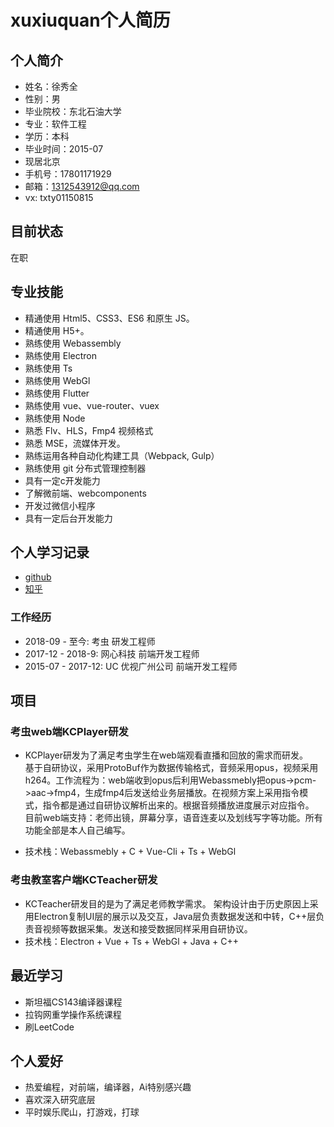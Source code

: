 <!--
 * @Author: xiuquanxu
 * @Company: kaochong
 * @Date: 2020-03-08 13:36:46
 * @LastEditors: xiuquanxu
 * @LastEditTime: 2020-09-28 11:41:43
-->
# xuxiuquan个人简历

## 个人简介  

- 姓名：徐秀全
- 性别：男
- 毕业院校：东北石油大学
- 专业：软件工程
- 学历：本科  
- 毕业时间：2015-07
- 现居北京
- 手机号：17801171929
- 邮箱：1312543912@qq.com
- vx: txty01150815

## 目前状态  

在职  

## 专业技能  

- 精通使用 Html5、CSS3、ES6 和原生 JS。
- 精通使用 H5+。
- 熟练使用 Webassembly
- 熟练使用 Electron
- 熟练使用 Ts
- 熟练使用 WebGl
- 熟练使用 Flutter
- 熟练使用 vue、vue-router、vuex
- 熟练使用 Node
- 熟悉 Flv、HLS，Fmp4 视频格式
- 熟悉 MSE，流媒体开发。
- 熟练运用各种自动化构建工具（Webpack, Gulp）
- 熟练使用 git 分布式管理控制器 
- 具有一定c开发能力
- 了解微前端、webcomponents
- 开发过微信小程序
- 具有一定后台开发能力  

## 个人学习记录  

- <a href="https://github.com/this-spring">github</a>  
- <a href="https://www.zhihu.com/people/txspring">知乎</a>

### 工作经历

- 2018-09 - 至今: 考虫  研发工程师
- 2017-12 - 2018-9: 网心科技  前端开发工程师
- 2015-07 - 2017-12: UC 优视广州公司 前端开发工程师 

## 项目

### 考虫web端KCPlayer研发  

- KCPlayer研发为了满足考虫学生在web端观看直播和回放的需求而研发。  
基于自研协议，采用ProtoBuf作为数据传输格式，音频采用opus，视频采用h264。工作流程为：web端收到opus后利用Webassmebly把opus->pcm->aac->fmp4，生成fmp4后发送给业务层播放。在视频方案上采用指令模式，指令都是通过自研协议解析出来的。根据音频播放进度展示对应指令。  
目前web端支持：老师出镜，屏幕分享，语音连麦以及划线写字等功能。所有功能全部是本人自己编写。   

- 技术栈：Webassmebly + C + Vue-Cli + Ts + WebGl

### 考虫教室客户端KCTeacher研发  

- KCTeacher研发目的是为了满足老师教学需求。  架构设计由于历史原因上采用Electron复制UI层的展示以及交互，Java层负责数据发送和中转，C++层负责音视频等数据采集。发送和接受数据同样采用自研协议。 
- 技术栈：Electron + Vue + Ts + WebGl + Java + C++  

## 最近学习  

- 斯坦福CS143编译器课程  
- 拉钩网重学操作系统课程
- 刷LeetCode

## 个人爱好

- 热爱编程，对前端，编译器，Ai特别感兴趣  
- 喜欢深入研究底层
- 平时娱乐爬山，打游戏，打球

